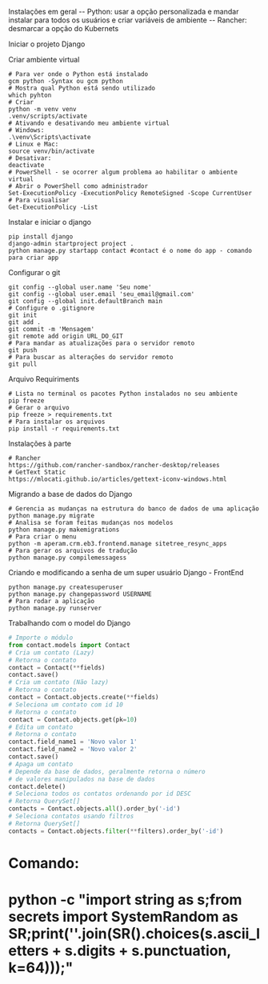 Instalações em geral
-- Python: usar a opção personalizada e mandar instalar para todos os usuários e criar variáveis de ambiente
-- Rancher: desmarcar a opção do Kubernets

Iniciar o projeto Django

Criar ambiente virtual
```
# Para ver onde o Python está instalado
gcm python -Syntax ou gcm python
# Mostra qual Python está sendo utilizado
which pyhton
# Criar
python -m venv venv
.venv/scripts/activate
# Ativando e desativando meu ambiente virtual
# Windows:
.\venv\Scripts\activate
# Linux e Mac:
source venv/bin/activate
# Desativar:
deactivate
# PowerShell - se ocorrer algum problema ao habilitar o ambiente virtual
# Abrir o PowerShell como administrador
Set-ExecutionPolicy -ExecutionPolicy RemoteSigned -Scope CurrentUser
# Para visualisar
Get-ExecutionPolicy -List
```

Instalar e iniciar o django
```
pip install django
django-admin startproject project .
python manage.py startapp contact #contact é o nome do app - comando para criar app
```

Configurar o git
```
git config --global user.name 'Seu nome'
git config --global user.email 'seu_email@gmail.com'
git config --global init.defaultBranch main
# Configure o .gitignore
git init
git add .
git commit -m 'Mensagem'
git remote add origin URL_DO_GIT
# Para mandar as atualizações para o servidor remoto
git push
# Para buscar as alterações do servidor remoto
git pull
```

Arquivo Requiriments
```
# Lista no terminal os pacotes Python instalados no seu ambiente
pip freeze
# Gerar o arquivo
pip freeze > requirements.txt
# Para instalar os arquivos
pip install -r requirements.txt
```

Instalações à parte
```
# Rancher
https://github.com/rancher-sandbox/rancher-desktop/releases
# GetText Static
https://mlocati.github.io/articles/gettext-iconv-windows.html
```

Migrando a base de dados do Django
```
# Gerencia as mudanças na estrutura do banco de dados de uma aplicação
python manage.py migrate
# Analisa se foram feitas mudanças nos modelos
python manage.py makemigrations
# Para criar o menu
python -m aperam.crm.eb3.frontend.manage sitetree_resync_apps
# Para gerar os arquivos de tradução
python manage.py compilemessagess
```

Criando e modificando a senha de um super usuário Django - FrontEnd
```
python manage.py createsuperuser
python manage.py changepassword USERNAME
# Para rodar a aplicação
python manage.py runserver
```
Trabalhando com o model do Django

```python
# Importe o módulo
from contact.models import Contact
# Cria um contato (Lazy)
# Retorna o contato
contact = Contact(**fields)
contact.save()
# Cria um contato (Não lazy)
# Retorna o contato
contact = Contact.objects.create(**fields)
# Seleciona um contato com id 10
# Retorna o contato
contact = Contact.objects.get(pk=10)
# Edita um contato
# Retorna o contato
contact.field_name1 = 'Novo valor 1'
contact.field_name2 = 'Novo valor 2'
contact.save()
# Apaga um contato
# Depende da base de dados, geralmente retorna o número
# de valores manipulados na base de dados
contact.delete()
# Seleciona todos os contatos ordenando por id DESC
# Retorna QuerySet[]
contacts = Contact.objects.all().order_by('-id')
# Seleciona contatos usando filtros
# Retorna QuerySet[]
contacts = Contact.objects.filter(**filters).order_by('-id')
```


# Comando:
# python -c "import string as s;from secrets import SystemRandom as SR;print(''.join(SR().choices(s.ascii_letters + s.digits + s.punctuation, k=64)));"
